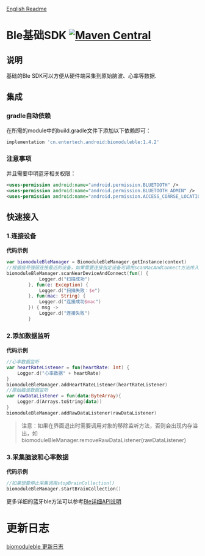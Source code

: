 [English Readme](https://github.com/Entertech/Enter-Biomodule-BLE-Android-SDK/blob/master/ble/README_EN.md)
# Ble基础SDK [![Maven Central](https://maven-badges.herokuapp.com/maven-central/cn.entertech.android/biomoduleble/badge.svg)](https://maven-badges.herokuapp.com/maven-central/cn.entertech.android/biomoduleble)

## 说明

基础的Ble SDK可以方便从硬件端采集到原始脑波、心率等数据.

## 集成

### gradle自动依赖

在所需的module中的build.gradle文件下添加以下依赖即可：

```groovy
implementation 'cn.entertech.android:biomoduleble:1.4.2'
```

### 注意事项

并且需要申明蓝牙相关权限：

```xml
<uses-permission android:name="android.permission.BLUETOOTH" />
<uses-permission android:name="android.permission.BLUETOOTH_ADMIN" />
<uses-permission android:name="android.permission.ACCESS_COARSE_LOCATION"/>
```

## 快速接入

### 1.连接设备

**代码示例**

```kotlin
var biomoduleBleManager = BiomoduleBleManager.getInstance(context)
//根据信号强弱连接最近的设备，如果需要连接指定设备可调用scanMacAndConnect方法传入mac地址连接
biomoduleBleManager.scanNearDeviceAndConnect(fun() {
            Logger.d("扫描成功")
        }, fun(e: Exception) {
            Logger.d("扫描失败：$e")
        }, fun(mac: String) {
            Logger.d("连接成功$mac")
        }) { msg ->
            Logger.d("连接失败")
        }
```

### 2.添加数据监听

**代码示例**

```kotlin
//心率数据监听
var heartRateListener = fun(heartRate: Int) {
    Logger.d("心率数据" + heartRate)
}
biomoduleBleManager.addHeartRateListener(heartRateListener)
//原始脑波数据监听
var rawDataListener = fun(data:ByteArray){
    Logger.d(Arrays.toString(data))
}
biomoduleBleManager.addRawDataListener(rawDataListener)
```

> 注意：如果在界面退出时需要调用对象的移除监听方法，否则会出现内存溢出，如biomoduleBleManager.removeRawDataListener(rawDataListener)

### 3.采集脑波和心率数据

**代码示例**

```kotlin
//如果想要停止采集调用stopBrainCollection()
biomoduleBleManager.startBrainCollection()
```

更多详细的蓝牙ble方法可以参考[Ble详细API说明](<https://github.com/Entertech/Enter-Biomodule-BLE-Android-SDK/blob/master/Ble%E8%AF%A6%E7%BB%86API%E8%AF%B4%E6%98%8E.md>)

# 更新日志

[biomoduleble 更新日志](https://github.com/Entertech/Enter-Biomodule-BLE-Android-SDK/wiki/biomoduleble--%E6%9B%B4%E6%96%B0%E6%97%A5%E5%BF%97)
